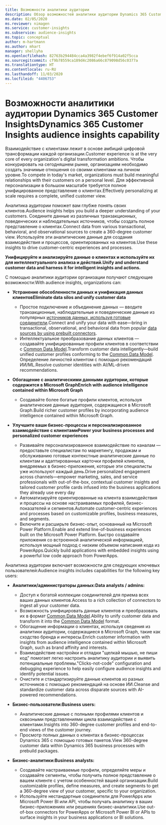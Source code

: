 ```yaml
---
title: Возможности аналитики аудитории
description: Обзор возможностей аналитики аудитории Dynamics 365 Customer Insights.
ms.date: 02/05/2020
ms.reviewer: nimagen
ms.service: customer-insights
ms.subservice: audience-insights
ms.topic: conceptual
author: m-hartmann
ms.author: mhart
manager: shellyha
ms.openlocfilehash: 82763b294484cca4a3982f4ebef6f914a02f5cca
ms.sourcegitcommit: cf9b78559ca189d4c2086a66c879098d56c0377a
ms.translationtype: HT
ms.contentlocale: ru-RU
ms.lasthandoff: 11/03/2020
ms.locfileid: "4406753"
---
```

# <a name="dynamics-365-customer-insights-audience-insights-capability"></a><span data-ttu-id="21a8b-103">Возможности аналитики аудитории Dynamics 365 Customer Insights</span><span class="sxs-lookup"><span data-stu-id="21a8b-103">Dynamics 365 Customer Insights audience insights capability</span></span>

<span data-ttu-id="21a8b-104">Взаимодействие с клиентами лежит в основе амбиций цифровой трансформации каждой организации.</span><span class="sxs-lookup"><span data-stu-id="21a8b-104">Customer experience is at the very core of every organization's digital transformation ambitions.</span></span> <span data-ttu-id="21a8b-105">Чтобы конкурировать на сегодняшнем рынке, организациям необходимо создать значимые отношения со своими клиентами на личном уровне.</span><span class="sxs-lookup"><span data-stu-id="21a8b-105">To compete in today's market, organizations must build meaningful relationships with their customers on a personal level.</span></span> <span data-ttu-id="21a8b-106">Для эффективной персонализации в большом масштабе требуется полное унифицированное представление о клиентах.</span><span class="sxs-lookup"><span data-stu-id="21a8b-106">Effectively personalizing at scale requires a complete, unified customer view.</span></span>

<span data-ttu-id="21a8b-107">Аналитика аудитории поможет вам глубже понять своих клиентов.</span><span class="sxs-lookup"><span data-stu-id="21a8b-107">Audience insights helps you build a deeper understanding of your customers.</span></span> <span data-ttu-id="21a8b-108">Соедините данные из различных транзакционных, поведенческих и наблюдательных источников, чтобы создать полное представление о клиентах.</span><span class="sxs-lookup"><span data-stu-id="21a8b-108">Connect data from various transactional, behavioral, and observational sources to create a 360-degree customer view.</span></span> <span data-ttu-id="21a8b-109">Используйте эти аналитические данные для создания взаимодействия и процессов, ориентированных на клиентов.</span><span class="sxs-lookup"><span data-stu-id="21a8b-109">Use these insights to drive customer-centric experiences and processes.</span></span>

<span data-ttu-id="21a8b-110">**Унифицируйте и анализируйте данные о клиентах и используйте их для интеллектуального анализа и действий.**</span><span class="sxs-lookup"><span data-stu-id="21a8b-110">**Unify and understand customer data and harness it for intelligent insights and actions.**</span></span>

<span data-ttu-id="21a8b-111">С помощью аналитики аудитории организации получают следующие возможности:</span><span class="sxs-lookup"><span data-stu-id="21a8b-111">With audience insights, organizations can:</span></span>  

- <span data-ttu-id="21a8b-112">**Устранение обособленности данных и унификация данных клиентов**</span><span class="sxs-lookup"><span data-stu-id="21a8b-112">**Eliminate data silos and unify customer data**</span></span>

  - <span data-ttu-id="21a8b-113">Простое подключение и объединение данных — вводите транзакционные, наблюдательные и поведенческие данные из популярных [источников данных, используя готовые соединители](data-sources.md).</span><span class="sxs-lookup"><span data-stu-id="21a8b-113">Connect and unify your data with ease—bring in transactional, observational, and behavioral data from popular [data sources by using prebuilt connectors](data-sources.md).</span></span>
  - <span data-ttu-id="21a8b-114">Интеллектуальное преобразование данных клиентов — создавайте унифицированные профили клиентов в соответствии с [Common Data Model](https://docs.microsoft.com/common-data-model/).</span><span class="sxs-lookup"><span data-stu-id="21a8b-114">Transform customer data intelligently—build unified customer profiles conforming to the [Common Data Model](https://docs.microsoft.com/common-data-model/).</span></span> <span data-ttu-id="21a8b-115">Определение личностей клиентом с помощью рекомендаций ИИ/ML.</span><span class="sxs-lookup"><span data-stu-id="21a8b-115">Resolve customer identities with AI/ML-driven recommendations.</span></span>

- <span data-ttu-id="21a8b-116">**Обогащение с аналитическими данными аудитории, которые содержится в Microsoft Graph**</span><span class="sxs-lookup"><span data-stu-id="21a8b-116">**Enrich with audience intelligence contained within Microsoft Graph**</span></span>

  - <span data-ttu-id="21a8b-117">Создавайте более богатые профили клиентов, используя аналитические данные аудитория, содержащиеся в Microsoft Graph.</span><span class="sxs-lookup"><span data-stu-id="21a8b-117">Build richer customer profiles by incorporating audience intelligence contained within Microsoft Graph.</span></span>  

- <span data-ttu-id="21a8b-118">**Улучшите ваши бизнес-процессы и персонализированное взаимодействие с клиентами**</span><span class="sxs-lookup"><span data-stu-id="21a8b-118">**Power your business processes and personalized customer experiences**</span></span>

  - <span data-ttu-id="21a8b-119">Развивайте персонализированное взаимодействие по каналам — предоставьте специалистам по маркетингу, продажам и обслуживанию готовые контекстные аналитические данные по клиентам и адаптированных карточки профилей клиентов, внедряемых в бизнес-приложения, которые эти специалисты уже используют каждый день.</span><span class="sxs-lookup"><span data-stu-id="21a8b-119">Drive personalized engagement across channels—empower marketing, sales, and service professionals with out-of-the-box, contextual customer insights and tailored customer profile cards infused into the business applications they already use every day</span></span>
  - <span data-ttu-id="21a8b-120">Автоматизируйте ориентированные на клиента взаимодействия и процессы на основе настраиваемых профилей, бизнес-показателей и сегментов.</span><span class="sxs-lookup"><span data-stu-id="21a8b-120">Automate customer-centric experiences and processes based on customizable profiles, business measures, and segments.</span></span>
  - <span data-ttu-id="21a8b-121">Включите и расширьте бизнес-опыт, основанный на Microsoft Power Platform.</span><span class="sxs-lookup"><span data-stu-id="21a8b-121">Enable and extend line-of-business experiences built on the Microsoft Power Platform.</span></span> <span data-ttu-id="21a8b-122">Быстро создавайте приложения со встроенной аналитической информацией, используя мощный подход с низким объемом написания кода из PowerApps.</span><span class="sxs-lookup"><span data-stu-id="21a8b-122">Quickly build applications with embedded insights using a powerful low code approach from PowerApps.</span></span>  

<span data-ttu-id="21a8b-123">Аналитика аудитории включает возможности для следующих ключевых пользователей:</span><span class="sxs-lookup"><span data-stu-id="21a8b-123">Audience insights includes capabilities for the following key users:</span></span>

- <span data-ttu-id="21a8b-124">**Аналитики/администраторы данных:**</span><span class="sxs-lookup"><span data-stu-id="21a8b-124">**Data analysts / admins:**</span></span>

  - <span data-ttu-id="21a8b-125">Доступ к богатой коллекции соединителей для приема всех ваших данных клиентов.</span><span class="sxs-lookup"><span data-stu-id="21a8b-125">Access to a rich collection of connectors to ingest all your customer data.</span></span>
  - <span data-ttu-id="21a8b-126">Возможность унифицировать данные клиентов и преобразовать их в формат [Common Data Model](https://docs.microsoft.com/common-data-model/).</span><span class="sxs-lookup"><span data-stu-id="21a8b-126">Ability to unify customer data and transform it into the [Common Data Model](https://docs.microsoft.com/common-data-model/) format.</span></span>
  - <span data-ttu-id="21a8b-127">Обогащение информации о клиентах, используя сведения из аналитики аудитории, содержащиеся в Microsoft Graph, такие как сходство бренда и интересы.</span><span class="sxs-lookup"><span data-stu-id="21a8b-127">Enrich customer information with insights from audience intelligence contained within Microsoft Graph, such as brand affinity and interests.</span></span>
  - <span data-ttu-id="21a8b-128">Взаимодействие настройки и отладки "щелкай мышью, не пиши код" помогает легко настроить аналитику аудитории и выявить потенциальные проблемы.</span><span class="sxs-lookup"><span data-stu-id="21a8b-128">"Clicks-not-code" configuration and debugging experience to help easily configure audience insights and identify potential issues.</span></span>
  - <span data-ttu-id="21a8b-129">Очистите и стандартизируйте данные клиентов из разных источников с помощью рекомендаций на основе ИИ.</span><span class="sxs-lookup"><span data-stu-id="21a8b-129">Cleanse and standardize customer data across disparate sources with AI-powered recommendations.</span></span>  

- <span data-ttu-id="21a8b-130">**Бизнес-пользователи:**</span><span class="sxs-lookup"><span data-stu-id="21a8b-130">**Business users:**</span></span>

  - <span data-ttu-id="21a8b-131">Аналитические данные с полными профилями клиентов и сквозными представлениями цикла взаимодействия с клиентами.</span><span class="sxs-lookup"><span data-stu-id="21a8b-131">Insights into 360-degree customer profiles and end-to-end views of the customer journey.</span></span>
  - <span data-ttu-id="21a8b-132">Просмотр полных данных о клиентах в бизнес-процессах Dynamics 365 с помощью готовых пакетов.</span><span class="sxs-lookup"><span data-stu-id="21a8b-132">View 360-degree customer data within Dynamics 365 business processes with prebuild packages.</span></span>

- <span data-ttu-id="21a8b-133">**Бизнес-аналитики:**</span><span class="sxs-lookup"><span data-stu-id="21a8b-133">**Business analysts:**</span></span>

  - <span data-ttu-id="21a8b-134">Создавайте настраиваемые профили, определяйте меры и создавайте сегменты, чтобы получить полное представление о вашем клиенте с учетом особенностей вашей организации.</span><span class="sxs-lookup"><span data-stu-id="21a8b-134">Build customizable profiles, define measures, and create segments to get a 360-degree view of your customer, specific to your organization.</span></span>  
  - <span data-ttu-id="21a8b-135">Используйте нестандартные соединители для PowerApps или Microsoft Power BI или API, чтобы получать аналитику в ваших бизнес-приложениях или решениях бизнес-аналитики.</span><span class="sxs-lookup"><span data-stu-id="21a8b-135">Use out-of-box connectors for PowerApps or Microsoft Power BI or APIs to surface insights in your business applications or BI solutions.</span></span>  
